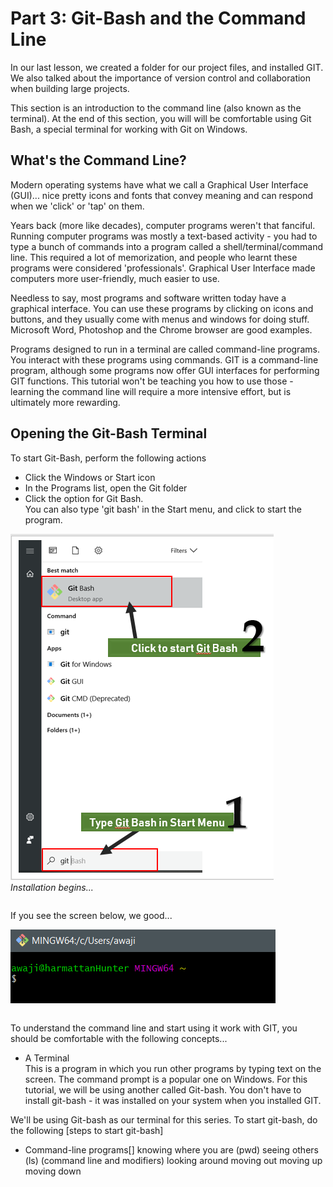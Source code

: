 # Part 3: Git-Bash and the Command Line

In our last lesson, we created a folder for our project files, and installed GIT. We also talked about the importance of version control and collaboration when building large projects.

This section is an introduction to the command line (also known as the terminal). At the end of this section, you will will be comfortable using Git Bash, a special terminal for working with Git on Windows.

## What's the Command Line?
Modern operating systems have what we call a Graphical User Interface (GUI)... nice pretty icons and fonts that convey meaning and can respond when we 'click' or 'tap' on them. 

Years back (more like decades), computer programs weren't that fanciful. Running computer programs was mostly a text-based activity - you had to type a bunch of commands into a program called a shell/terminal/command line. This required a lot of memorization, and people who learnt these programs were considered 'professionals'. Graphical User Interface made computers more user-friendly, much easier to use.

Needless to say, most programs and software written today have a graphical interface. You can use these programs by clicking on icons and buttons, and they usually come with menus and windows for doing stuff. Microsoft Word, Photoshop and the Chrome browser are good examples.

Programs designed to run in a terminal are called command-line programs. You interact with these programs using commands. GIT is a command-line program, although some programs now offer GUI interfaces for performing GIT functions. This tutorial won't be teaching you how to use those - learning the command line will require a more intensive effort, but is ultimately more rewarding.

## Opening the Git-Bash Terminal
To start Git-Bash, perform the following actions  
 - Click the Windows or Start icon
 - In the Programs list, open the Git folder
 - Click the option for Git Bash.  
You can also type 'git bash' in the Start menu, and click to start the program.  

![Using GitBash](./screenshots/11-GitBash.png)  
*Installation begins...*
<pre>
</pre>

If you see the screen below, we good...  

![GitBash](./screenshots/12-GitBashPrompt.png)  
<pre>
</pre>

 


To understand the command line and start using it work with GIT, you should be comfortable with the following concepts...
 - A Terminal  
 This is a program in which you run other programs by typing text on the screen. The command prompt is a popular one on Windows. For this tutorial, we will be using another called Git-bash. You don't have to install git-bash - it was installed on your system when you installed GIT.

 We'll be using Git-bash as our terminal for this series. To start git-bash, do the following 
 [steps to start git-bash]

- Command-line programs[]
    knowing where you are (pwd)
    seeing others (ls) (command line and modifiers)
    looking around
    moving out
    moving up
    moving down


